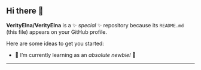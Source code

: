 ## Hi there 👋


**VerityElna/VerityElna** is a ✨ _special_ ✨ repository because its `README.md` (this file) appears on your GitHub profile.

Here are some ideas to get you started:


- 🌱 I’m currently learning as an *absolute newbie!* 😬


---
